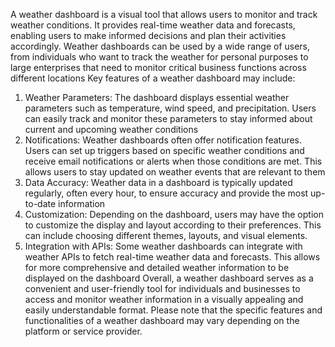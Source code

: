A weather dashboard is a visual tool that allows users to monitor and track weather conditions. It provides real-time weather data and forecasts, enabling users to make informed decisions and plan their activities accordingly. Weather dashboards can be used by a wide range of users, from individuals who want to track the weather for personal purposes to large enterprises that need to monitor critical business functions across different locations 
Key features of a weather dashboard may include:
1. Weather Parameters: The dashboard displays essential weather parameters such as temperature, wind speed, and precipitation. Users can easily track and monitor these parameters to stay informed about current and upcoming weather conditions 
2. Notifications: Weather dashboards often offer notification features. Users can set up triggers based on specific weather conditions and receive email notifications or alerts when those conditions are met. This allows users to stay updated on weather events that are relevant to them 
3. Data Accuracy: Weather data in a dashboard is typically updated regularly, often every hour, to ensure accuracy and provide the most up-to-date information 
4. Customization: Depending on the dashboard, users may have the option to customize the display and layout according to their preferences. This can include choosing different themes, layouts, and visual elements.
5. Integration with APIs: Some weather dashboards can integrate with weather APIs to fetch real-time weather data and forecasts. This allows for more comprehensive and detailed weather information to be displayed on the dashboard 
Overall, a weather dashboard serves as a convenient and user-friendly tool for individuals and businesses to access and monitor weather information in a visually appealing and easily understandable format.
Please note that the specific features and functionalities of a weather dashboard may vary depending on the platform or service provider.




